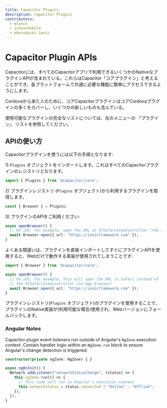 ```yaml
---
title: Capacitor Plugins
description: Capacitor Plugins
contributors:
  - mlynch
  - jcesarmobile
  - ehorodyski-ionic
---
```


# Capacitor Plugin APIs

Capacitorには、すべてのCapacitorアプリで利用できるいくつかのNativeなプラグインAPIが含まれている。これらはCapacitor「コアプラグイン」と考えることができ、各プラットフォームで共通に必要な機能に簡単にアクセスできるようにします。

Cordovaから来た人のために、コアCapacitorプラグインはコアCordovaプラグインの多くをカバーし、いくつかの新しいものも含んでいる。

使用可能なプラグインの完全なリストについては、左のメニューの 「プラグイン」 リストを参照してください。

## APIの使い方

Capacitorプラグインを使うには以下の手順となります:

1&rpar; `Plugins` オブジェクトをインポートします。これはすべてのCapacitorプラグインのレジストリとなります。
```typescript
import { Plugins } from '@capacitor/core';
```

2&rpar; プラグインレジストリ (`Plugins` オブジェクト)から利用するプラグインを取得します。
```typescript
const { Browser } = Plugins;
```

3&rpar; プラグインのAPIをご利用ください:
```typescript
async openBrowser() {
  // On iOS, for example, open the URL in SFSafariViewController (the in-app browser)
  await Browser.open({ url: "https://ionicframework.com" });
}
```

よくある間違いは、プラグインを直接インポートしてすぐにプラグインAPIを使用すると、Webだけで動作する実装が使用されてしまうことです:
```typescript
import { Browser } from '@capacitor/core';

async openBrowser() {
  // On iOS, for example, this will open the URL in Safari instead of
  // the SFSafariViewController (in-app browser)
  await Browser.open({ url: "https://ionicframework.com" });
}
```

プラグインレジストリ(`Plugins` オブジェクト)のプラグインを使用することで、プラグインのNative実装が(利用可能な場合)使用され、Webバージョンにフォールバックします。

### Angular Notes

Capacitor plugin event listeners run outside of Angular's `NgZone` execution context. Contain handler logic within an `NgZone.run` block to ensure Angular's change detection is triggered:

```typescript
constructor(private ngZone: NgZone) { }

async ngOnInit() {
  Network.addListener("networkStatusChange", (status) => {
    this.ngZone.run(() => {
      // This code will run in Angular's execution context
      this.networkStatus = status.connected ? "Online" : "Offline";
    });
  });
}
```
